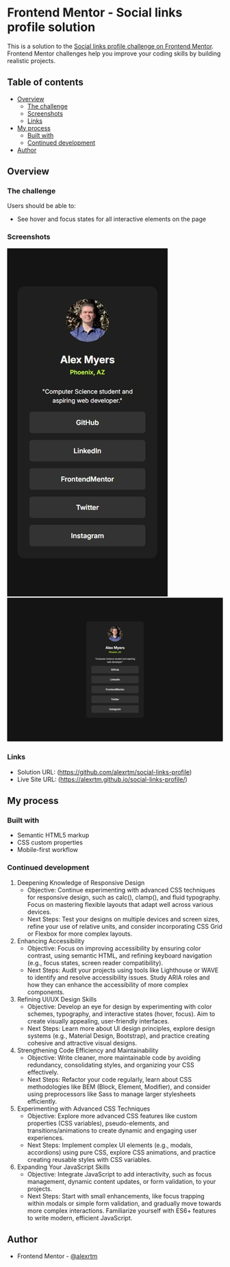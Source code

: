# Frontend Mentor - Social links profile solution

This is a solution to the [Social links profile challenge on Frontend Mentor](https://www.frontendmentor.io/challenges/social-links-profile-UG32l9m6dQ). Frontend Mentor challenges help you improve your coding skills by building realistic projects. 

## Table of contents

- [Overview](#overview)
  - [The challenge](#the-challenge)
  - [Screenshots](#screenshot)
  - [Links](#links)
- [My process](#my-process)
  - [Built with](#built-with)
  - [Continued development](#continued-development)
- [Author](#author)

## Overview

### The challenge

Users should be able to:

- See hover and focus states for all interactive elements on the page

### Screenshots

![mobile screenshot](./assets/images/mobile-screenshot.jpeg)
![desktop screenshot](./assets/images/desktop-screenshot.jpeg)

### Links

- Solution URL: (https://github.com/alexrtm/social-links-profile)
- Live Site URL: (https://alexrtm.github.io/social-links-profile/)

## My process

### Built with

- Semantic HTML5 markup
- CSS custom properties
- Mobile-first workflow

### Continued development

1. Deepening Knowledge of Responsive Design
   - Objective: Continue experimenting with advanced CSS techniques for responsive design, such as calc(), clamp(), and fluid typography. Focus on mastering flexible layouts that adapt well across various devices.
   - Next Steps: Test your designs on multiple devices and screen sizes, refine your use of relative units, and consider incorporating CSS Grid or Flexbox for more complex layouts.
2. Enhancing Accessibility
   - Objective: Focus on improving accessibility by ensuring color contrast, using semantic HTML, and refining keyboard navigation (e.g., focus states, screen reader compatibility).
   - Next Steps: Audit your projects using tools like Lighthouse or WAVE to identify and resolve accessibility issues. Study ARIA roles and how they can enhance the accessibility of more complex components.
3. Refining UI/UX Design Skills
   - Objective: Develop an eye for design by experimenting with color schemes, typography, and interactive states (hover, focus). Aim to create visually appealing, user-friendly interfaces.
   - Next Steps: Learn more about UI design principles, explore design systems (e.g., Material Design, Bootstrap), and practice creating cohesive and attractive visual designs.
4. Strengthening Code Efficiency and Maintainability
   - Objective: Write cleaner, more maintainable code by avoiding redundancy, consolidating styles, and organizing your CSS effectively.
   - Next Steps: Refactor your code regularly, learn about CSS methodologies like BEM (Block, Element, Modifier), and consider using preprocessors like Sass to manage larger stylesheets efficiently.
5. Experimenting with Advanced CSS Techniques
   - Objective: Explore more advanced CSS features like custom properties (CSS variables), pseudo-elements, and transitions/animations to create dynamic and engaging user experiences.
   - Next Steps: Implement complex UI elements (e.g., modals, accordions) using pure CSS, explore CSS animations, and practice creating reusable styles with CSS variables.
6. Expanding Your JavaScript Skills
   - Objective: Integrate JavaScript to add interactivity, such as focus management, dynamic content updates, or form validation, to your projects.
   - Next Steps: Start with small enhancements, like focus trapping within modals or simple form validation, and gradually move towards more complex interactions. Familiarize yourself with ES6+ features to write modern, efficient JavaScript.

## Author

- Frontend Mentor - [@alexrtm](https://www.frontendmentor.io/profile/alexrtm)

